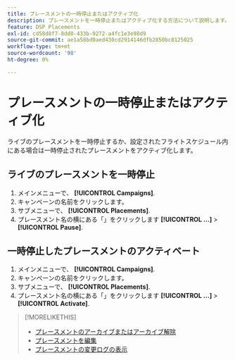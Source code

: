 ```yaml
---
title: プレースメントの一時停止またはアクティブ化
description: プレースメントを一時停止またはアクティブ化する方法について説明します。
feature: DSP Placements
exl-id: cd58d8f7-8dd0-433b-9272-a4fc1e3e98d9
source-git-commit: ae1a58bd0aed430cd2914146dfb2850bc8125025
workflow-type: tm+mt
source-wordcount: '98'
ht-degree: 0%

---
```


# プレースメントの一時停止またはアクティブ化

ライブのプレースメントを一時停止するか、設定されたフライトスケジュール内にある場合は一時停止されたプレースメントをアクティブ化します。

## ライブのプレースメントを一時停止

1. メインメニューで、 **[!UICONTROL Campaigns]**.
1. キャンペーンの名前をクリックします。
1. サブメニューで、 **[!UICONTROL Placements]**.
1. プレースメント名の横にある「」をクリックします  **[!UICONTROL ...]** > **[!UICONTROL Pause]**.

## 一時停止したプレースメントのアクティベート

1. メインメニューで、 **[!UICONTROL Campaigns]**.
1. キャンペーンの名前をクリックします。
1. サブメニューで、 **[!UICONTROL Placements]**.
1. プレースメント名の横にある「」をクリックします  **[!UICONTROL ...]** > **[!UICONTROL Activate]**.

>[!MORELIKETHIS]
>
>* [プレースメントのアーカイブまたはアーカイブ解除](placement-archive-unarchive.md)
>* [プレースメントを編集](placement-edit.md)
>* [プレースメントの変更ログの表示](placement-change-log.md)

